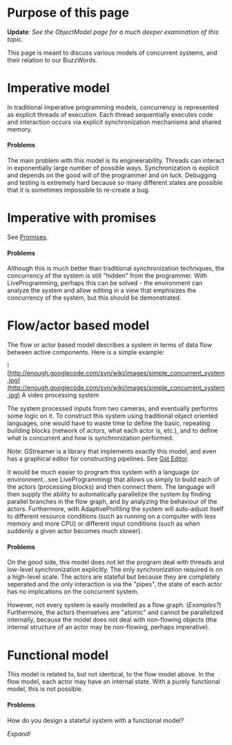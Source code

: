 # Purpose of this page #

**Update**: _See the ObjectModel page for a much deeper examination of this topic._

This page is meant to discuss various models of concurrent systems, and their relation to our BuzzWords.

# Imperative model #
In traditional imperative programming models, concurrency is represented as explicit threads of execution. Each thread sequentially executes code and interaction occurs via explicit synchronization mechanisms and shared memory.

#### Problems ####
The main problem with this model is its engineerability. Threads can interact in exponentially large number of possible ways. Synchronization is explicit and depends on the good will of the programmer and on luck. Debugging and testing is extremely hard because so many different states are possible that it is sometimes impossible to re-create a bug.

# Imperative with promises #

See [Promises](Promises.md).

#### Problems ####
Although this is much better than traditional synchronization techniques, the concurrency of the system is still "hidden" from the programmer. With LiveProgramming, perhaps this can be solved - the environment can analyze the system and allow editing in a view that emphisizes the concurrency of the system, but this should be demonstrated.

# Flow/actor based model #
The flow or actor based model describes a system in terms of data flow between active components. Here is a simple example:

![http://enough.googlecode.com/svn/wiki/images/simple_concurrent_system.jpg](http://enough.googlecode.com/svn/wiki/images/simple_concurrent_system.jpg) A video processing system

The system processed inputs from two cameras, and eventually performs some logic on it. To construct this system using traditional object oriented languages, one would have to waste time to define the basic, repeating building blocks (network of actors, what each actor is, etc.), and to define what is concurrent and how is synchronization performed.

Note: GStreamer is a library that implements exactly this model, and even has a graphical editor for constructing pipelines. See [Gst Editor](http://gstreamer.freedesktop.org/modules/gst-editor.html).


It would be much easier to program this system with a language (or environment...see LiveProgramming) that allows us simply to build each of the actors (processing blocks) and then connect them. The language will then supply the ability to automatically parallelize the system by finding parallel branches in the flow graph, and by analyzing the behaviour of the actors. Furthermore, with AdaptiveProfiling the system will auto-adjust itself to different resource conditions (such as running on a computer with less memory and more CPU) or different input conditions (such as when suddenly a given actor becomes much slower).

#### Problems ####
On the good side, this model does not let the program deal with threads and low-level synchronization explicitly. The only synchronization required is on a high-level scale. The actors are stateful but because they are completely seperated and the only interaction is via the "pipes", the state of each actor has no implications on the concurrent system.

However, not every system is easily modelled as a flow graph. (_Examples?_) Furthermore, the actors themselves are "atomic" and cannot be parallelized internally, because the model does not deal with non-flowing objects (the internal structure of an actor may be non-flowing, perhaps imperative).

# Functional model #
This model is related to, but not identical, to the flow model above. In the flow model, each actor may have an internal state. With a purely functional model, this is not possible.

#### Problems ####
How do you design a stateful system with a functional model?

_Expand!_
